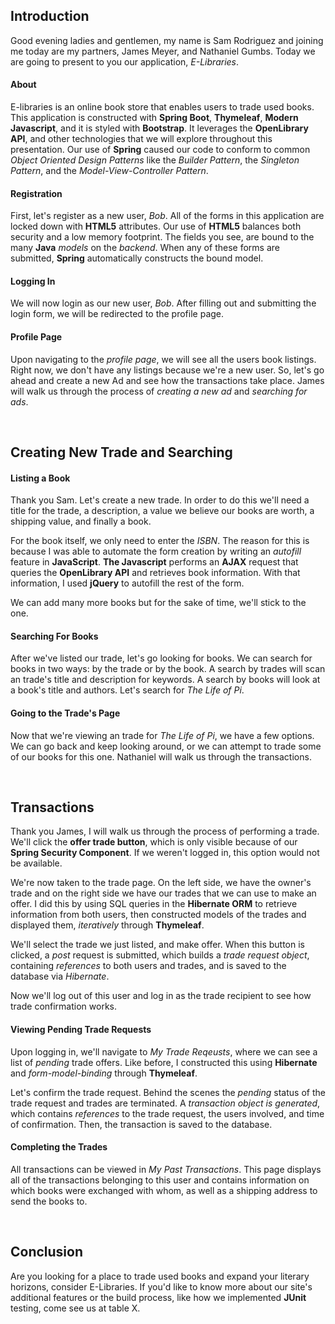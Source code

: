 ## Introduction

Good evening ladies and gentlemen, my name is Sam Rodriguez and joining me today are my partners, James Meyer, and 
Nathaniel Gumbs. Today we are going to present to you our application, *E-Libraries*. 

#### About

E-libraries is an online book store that enables users to trade used books. This application is constructed with **Spring
Boot**, **Thymeleaf**, **Modern Javascript**, and it is styled with **Bootstrap**. It leverages the **OpenLibrary API**,
and other technologies that we will explore throughout this presentation. Our use of **Spring** caused our code to
conform to common *Object Oriented Design Patterns* like the *Builder Pattern*, the *Singleton Pattern*, and the
*Model-View-Controller Pattern*. 

#### Registration

First, let's register as a new user, *Bob*. All of the forms in this application are locked down with **HTML5** attributes. Our 
use of **HTML5** balances both security and a low memory footprint. The fields you see, are bound to the many **Java**
*models* on the *backend*. When any of these forms are submitted, **Spring** automatically constructs the bound model.

#### Logging In

We will now login as our new user, *Bob*. After filling out and submitting the login form, we will be redirected to the 
profile page.

#### Profile Page

Upon navigating to the *profile page*, we will see all the users book listings. Right now, we don't have any listings 
because we're a new user. So, let's go ahead and create a new Ad and see how the transactions take place. James will
walk us through the process of *creating a new ad* and *searching for ads*.

<br>

## Creating New Trade and Searching

#### Listing a Book

Thank you Sam. Let's create a new trade. In order to do this we'll need a title for the trade, a description, a value we believe 
our books are worth, a shipping value, and finally a book. 

For the book itself, we only need to enter the *ISBN*. The reason for this is because I was able to automate the form
creation by writing an *autofill* feature in **JavaScript**. **The Javascript** performs an **AJAX** request that queries 
the **OpenLibrary API** and retrieves book information. With that information, I used **jQuery** to autofill the rest of 
the form.

We can add many more books but for the sake of time, we'll stick to the one. 

#### Searching For Books

After we've listed our trade, let's go looking for books. We can search for books in two ways: by the trade or by the book. A
search by trades will scan an trade's title and description for keywords. A search by books will look at a book's title and
authors. Let's search for *The Life of Pi*.

#### Going to the Trade's Page

Now that we're viewing an trade for *The Life of Pi*, we have a few options. We can go back and keep looking around, or we
can attempt to trade some of our books for this one. Nathaniel will walk us through the transactions.

<br>

## Transactions

Thank you James, I will walk us through the process of performing a trade. We'll click the **offer trade button**, 
which is only visible because of our **Spring Security Component**. If we weren't logged in, this
option would not be available. 

We're now taken to the trade page. On the left side, we have the owner's trade and on the right side we have our trades
that we can use to make an offer. I did this by using SQL queries in the **Hibernate ORM** to retrieve information from both
users, then constructed models of the trades and displayed them, *iteratively* through **Thymeleaf**.

We'll select the trade we just listed, and make offer. When this button is clicked, a *post* request is submitted, which builds 
a *trade request object*, containing *references* to both users and trades, and is saved to the database via *Hibernate*.

Now we'll log out of this user and log in as the trade recipient to see how trade confirmation works.

#### Viewing Pending Trade Requests

Upon logging in, we'll navigate to *My Trade Reqeusts*, where we can see a list of *pending* trade offers. Like before,
I constructed this using **Hibernate** and *form-model-binding* through **Thymeleaf**.

Let's confirm the trade request. Behind the scenes the *pending* status of the trade request and trades are terminated. 
A *transaction object is generated*, which contains *references* to the trade request, the users involved, and time of 
confirmation. Then, the transaction is saved to the database.

#### Completing the Trades

All transactions can be viewed in *My Past Transactions*. This page displays all of the transactions belonging to this user
and contains information on which books were exchanged with whom, as well as a shipping address to send the books to.

<br>

## Conclusion

Are you looking for a place to trade used books and expand your literary horizons, consider E-Libraries. If you'd like to know
more about our site's additional features or the build process, like how we implemented **JUnit** testing, come see us at table X.
